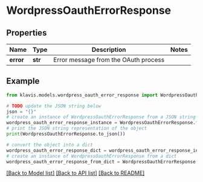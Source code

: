 # WordpressOauthErrorResponse


## Properties

Name | Type | Description | Notes
------------ | ------------- | ------------- | -------------
**error** | **str** | Error message from the OAuth process | 

## Example

```python
from klavis.models.wordpress_oauth_error_response import WordpressOauthErrorResponse

# TODO update the JSON string below
json = "{}"
# create an instance of WordpressOauthErrorResponse from a JSON string
wordpress_oauth_error_response_instance = WordpressOauthErrorResponse.from_json(json)
# print the JSON string representation of the object
print(WordpressOauthErrorResponse.to_json())

# convert the object into a dict
wordpress_oauth_error_response_dict = wordpress_oauth_error_response_instance.to_dict()
# create an instance of WordpressOauthErrorResponse from a dict
wordpress_oauth_error_response_from_dict = WordpressOauthErrorResponse.from_dict(wordpress_oauth_error_response_dict)
```
[[Back to Model list]](../README.md#documentation-for-models) [[Back to API list]](../README.md#documentation-for-api-endpoints) [[Back to README]](../README.md)


